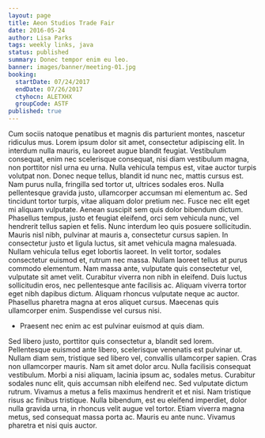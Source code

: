 ```yaml
---
layout: page
title: Aeon Studios Trade Fair
date: 2016-05-24
author: Lisa Parks
tags: weekly links, java
status: published
summary: Donec tempor enim eu leo.
banner: images/banner/meeting-01.jpg
booking:
  startDate: 07/24/2017
  endDate: 07/26/2017
  ctyhocn: ALETXHX
  groupCode: ASTF
published: true
---
```

Cum sociis natoque penatibus et magnis dis parturient montes, nascetur ridiculus mus. Lorem ipsum dolor sit amet, consectetur adipiscing elit. In interdum nulla mauris, eu laoreet augue blandit feugiat. Vestibulum consequat, enim nec scelerisque consequat, nisi diam vestibulum magna, non porttitor nisl urna eu urna. Nulla vehicula tempus est, vitae auctor turpis volutpat non. Donec neque tellus, blandit id nunc nec, mattis cursus est. Nam purus nulla, fringilla sed tortor ut, ultrices sodales eros. Nulla pellentesque gravida justo, ullamcorper accumsan mi elementum ac. Sed tincidunt tortor turpis, vitae aliquam dolor pretium nec. Fusce nec elit eget mi aliquam vulputate. Aenean suscipit sem quis dolor bibendum dictum. Phasellus tempus, justo et feugiat eleifend, orci sem vehicula nunc, vel hendrerit tellus sapien et felis.
Nunc interdum leo quis posuere sollicitudin. Mauris nisl nibh, pulvinar at mauris a, consectetur cursus sapien. In consectetur justo et ligula luctus, sit amet vehicula magna malesuada. Nullam vehicula tellus eget lobortis laoreet. In velit tortor, sodales consectetur euismod et, rutrum nec massa. Nullam laoreet tellus at purus commodo elementum. Nam massa ante, vulputate quis consectetur vel, vulputate sit amet velit. Curabitur viverra non nibh in eleifend. Duis luctus sollicitudin eros, nec pellentesque ante facilisis ac. Aliquam viverra tortor eget nibh dapibus dictum. Aliquam rhoncus vulputate neque ac auctor. Phasellus pharetra magna at eros aliquet cursus. Maecenas quis ullamcorper enim. Suspendisse vel cursus nisi.

* Praesent nec enim ac est pulvinar euismod at quis diam.

Sed libero justo, porttitor quis consectetur a, blandit sed lorem. Pellentesque euismod ante libero, scelerisque venenatis est pulvinar ut. Nullam diam sem, tristique sed libero vel, convallis ullamcorper sapien. Cras non ullamcorper mauris. Nam sit amet dolor arcu. Nulla facilisis consequat vestibulum. Morbi a nisi aliquam, lacinia ipsum ac, sodales metus. Curabitur sodales nunc elit, quis accumsan nibh eleifend nec. Sed vulputate dictum rutrum. Vivamus a metus a felis maximus hendrerit et et nisi. Nam tristique risus ac finibus tristique. Nulla bibendum, est eu eleifend imperdiet, dolor nulla gravida urna, in rhoncus velit augue vel tortor. Etiam viverra magna metus, sed consequat massa porta ac. Mauris eu ante nunc. Vivamus pharetra et nisi quis auctor.
